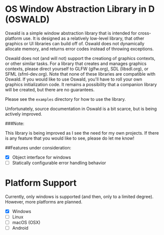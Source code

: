 # OS Window Abstraction Library in D (OSWALD)

Oswald is a simple window abstraction library that is intended for cross-platform use. It is designed as a relatively low-level library, that other graphics or UI libraries can build off of. Oswald does not dynamically allocate memory, and returns error codes instead of throwing exceptions.

Oswald does not (and will not) support the creationg of graphics contexts, or other similar tasks. For a library that creates and manages graphics contexts, please direct yourself to GLFW (glfw.org), SDL (libsdl.org), or SFML (sfml-dev.org). Note that none of these libraries are compatible with Oswald. If you would like to use Oswald, you'll have to roll your own graphics initialization code. It remains a possibility that a companion library will be created, but there are no guarantees.

Please see the `examples` directory for how to use the library.

Unfortunately, source documentation in Oswald is a bit scarce, but is being actively improved.

###Note:

This library is being improved as I see the need for my own projects. If there is any feature that you would like to see, please do let me know!

##Features under consideration:

- [x] Object interface for windows
- [ ] Statically configurable error handling behavior

# Platform Support
Currently, only windows is supported (and then, only to a limited degree). However, more platforms are planned.

- [x] Windows
- [ ] Linux
- [ ] macOS (OSX)
- [ ] Android
